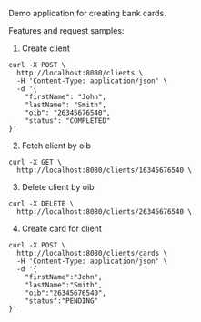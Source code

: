 Demo application for creating bank cards.

Features and request samples:

1) Create client

```
curl -X POST \
  http://localhost:8080/clients \
  -H 'Content-Type: application/json' \
  -d '{
    "firstName": "John",
    "lastName": "Smith",
    "oib": "26345676540",
    "status": "COMPLETED"
}'
```

2) Fetch client by oib

```
curl -X GET \
  http://localhost:8080/clients/16345676540 \
```

3) Delete client by oib

```
curl -X DELETE \
  http://localhost:8080/clients/26345676540 \
```

4) Create card for client
   
```
curl -X POST \
  http://localhost:8080/clients/cards \
  -H 'Content-Type: application/json' \
  -d '{
	"firstName":"John",
	"lastName":"Smith",
	"oib":"26345676540",
	"status":"PENDING"
}'
```





